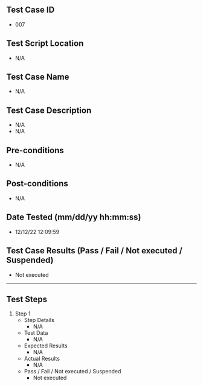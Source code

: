 ## Test Case ID
* 007
## Test Script Location
* N/A
## Test Case Name
* N/A
## Test Case Description
* N/A
* N/A
## Pre-conditions
* N/A
## Post-conditions
* N/A
## Date Tested (mm/dd/yy hh:mm:ss)
* 12/12/22 12:09:59
## Test Case Results (Pass / Fail / Not executed / Suspended)
* Not executed
---
## Test Steps
1. Step 1
	* Step Details
		* N/A
	* Test Data
		* N/A
	* Expected Results
		* N/A
	* Actual Results
		* N/A
	* Pass / Fail / Not executed / Suspended
		* Not executed
